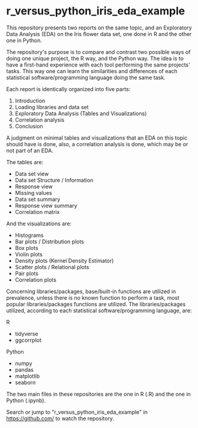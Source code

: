 # r_versus_python_iris_eda_example
This repository presents two reports on the same topic, and an Exploratory Data Analysis (EDA) on the Iris flower data set, one done in R and the other one in Python.

The repository's purpose is to compare and contrast two possible ways of doing one unique project, the R way, and the Python way. The idea is to have a first-hand experience with each tool performing the same projects' tasks. This way one can learn the similarities and differences of each statistical software/programming language doing the same task.

Each report is identically organized into five parts:

1. Introduction
2. Loading libraries and data set
3. Exploratory Data Analysis (Tables and Visualizations)
4. Correlation analysis
5. Conclusion

A judgment on minimal tables and visualizations that an EDA on this topic should have is done, also, a correlation analysis is done, which may be or not part of an EDA.

The tables are:

- Data set view
- Data set Structure / Information
- Response view
- Missing values
- Data set summary
- Response view summary
- Correlation matrix

And the visualizations are:

- Histograms
- Bar plots / Distribution plots
- Box plots
- Violin plots
- Density plots (Kernel Density Estimator)
- Scatter plots / Relational plots
- Pair plots
- Correlation plots

Concerning libraries/packages, base/built-in functions are utilized in prevalence, unless there is no known function to perform a task, most popular libraries/packages functions are utilized. The libraries/packages utilized, according to each statistical software/programming language, are:

R

- tidyverse
- ggcorrplot

Python

- numpy
- pandas
- matplotlib
- seaborn

The two main files in these repositories are the one in R (.R) and the one in Python (.ipynb).

Search or jump to "r_versus_python_iris_eda_example" in https://github.com/ to watch the repository.
